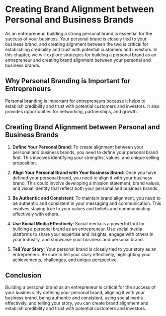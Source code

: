 Creating Brand Alignment between Personal and Business Brands
======================================================================================================================

As an entrepreneur, building a strong personal brand is essential for the success of your business. Your personal brand is closely tied to your business brand, and creating alignment between the two is critical for establishing credibility and trust with potential customers and investors. In this chapter, we will explore strategies for building a personal brand as an entrepreneur and creating brand alignment between your personal and business brands.

**Why Personal Branding is Important for Entrepreneurs**
--------------------------------------------------------

Personal branding is important for entrepreneurs because it helps to establish credibility and trust with potential customers and investors. It also provides opportunities for networking, partnerships, and growth.

**Creating Brand Alignment between Personal and Business Brands**
-----------------------------------------------------------------

1. **Define Your Personal Brand**: To create alignment between your personal and business brands, you need to define your personal brand first. This involves identifying your strengths, values, and unique selling proposition.

2. **Align Your Personal Brand with Your Business Brand**: Once you have defined your personal brand, you need to align it with your business brand. This could involve developing a mission statement, brand values, and visual identity that reflect both your personal and business brands.

3. **Be Authentic and Consistent**: To maintain brand alignment, you need to be authentic and consistent in your messaging and communication. This involves staying true to your values and beliefs and communicating effectively with others.

4. **Use Social Media Effectively**: Social media is a powerful tool for building a personal brand as an entrepreneur. Use social media platforms to share your expertise and insights, engage with others in your industry, and showcase your business and personal brand.

5. **Tell Your Story**: Your personal brand is closely tied to your story as an entrepreneur. Be sure to tell your story effectively, highlighting your achievements, challenges, and unique perspective.

**Conclusion**
--------------

Building a personal brand as an entrepreneur is critical for the success of your business. By defining your personal brand, aligning it with your business brand, being authentic and consistent, using social media effectively, and telling your story, you can create brand alignment and establish credibility and trust with potential customers and investors.



